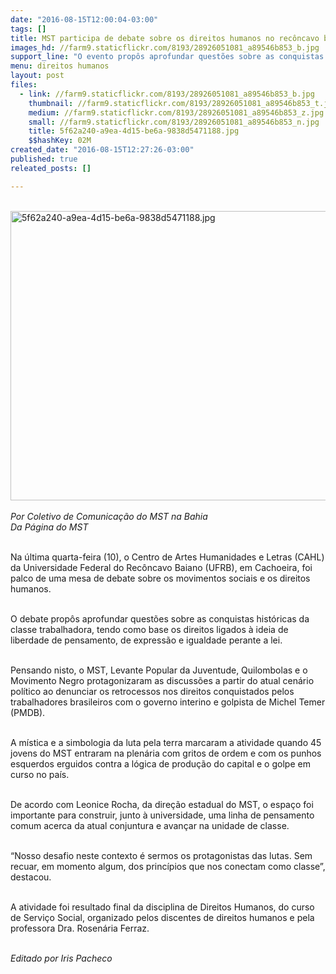 ```yaml
---
date: "2016-08-15T12:00:04-03:00"
tags: []
title: MST participa de debate sobre os direitos humanos no recôncavo baiano
images_hd: //farm9.staticflickr.com/8193/28926051081_a89546b853_b.jpg
support_line: "O evento propôs aprofundar questões sobre as conquistas históricas da classe trabalhadora, tendo como base os direitos ligados à ideia de liberdade de pensamento, de expressão e igualdade perante a lei"
menu: direitos humanos
layout: post
files:
  - link: //farm9.staticflickr.com/8193/28926051081_a89546b853_b.jpg
    thumbnail: //farm9.staticflickr.com/8193/28926051081_a89546b853_t.jpg
    medium: //farm9.staticflickr.com/8193/28926051081_a89546b853_z.jpg
    small: //farm9.staticflickr.com/8193/28926051081_a89546b853_n.jpg
    title: 5f62a240-a9ea-4d15-be6a-9838d5471188.jpg
    $$hashKey: 02M
created_date: "2016-08-15T12:27:26-03:00"
published: true
releated_posts: []

---
```

<p><br />
<img alt="5f62a240-a9ea-4d15-be6a-9838d5471188.jpg" height="463" src="//farm9.staticflickr.com/8193/28926051081_a89546b853_b.jpg" width="700" /><br />
<br />
<em>Por Coletivo de Comunica&ccedil;&atilde;o do MST na Bahia<br />
Da P&aacute;gina do MST</em></p>

<p><br />
Na &uacute;ltima quarta-feira (10), o Centro de Artes Humanidades e Letras (CAHL) da Universidade Federal do Rec&ocirc;ncavo Baiano (UFRB), em Cachoeira, foi palco de uma mesa de debate sobre os movimentos sociais e os direitos humanos.</p>

<p><br />
O debate prop&ocirc;s aprofundar quest&otilde;es sobre as conquistas hist&oacute;ricas da classe trabalhadora, tendo como base os direitos ligados &agrave; ideia de liberdade de pensamento, de express&atilde;o e igualdade perante a lei.</p>

<p><br />
Pensando nisto, o MST, Levante Popular da Juventude, Quilombolas e o Movimento Negro protagonizaram as discuss&otilde;es a partir do atual cen&aacute;rio pol&iacute;tico ao denunciar os retrocessos nos direitos conquistados pelos trabalhadores brasileiros com o governo interino e golpista de Michel Temer (PMDB).</p>

<p><br />
A m&iacute;stica e a simbologia da luta pela terra marcaram a atividade quando 45 jovens do MST entraram na plen&aacute;ria com gritos de ordem e com os punhos esquerdos erguidos contra a l&oacute;gica de produ&ccedil;&atilde;o do capital e o golpe em curso no pa&iacute;s.</p>

<p><br />
De acordo com Leonice Rocha, da dire&ccedil;&atilde;o estadual do MST, o espa&ccedil;o foi importante para construir, junto &agrave; universidade, uma linha de pensamento comum acerca da atual conjuntura e avan&ccedil;ar na unidade de classe.</p>

<p><br />
&ldquo;Nosso desafio neste contexto &eacute; sermos os protagonistas das lutas. Sem recuar, em momento algum, dos princ&iacute;pios que nos conectam como classe&rdquo;, destacou.</p>

<p><br />
A atividade foi resultado final da disciplina de Direitos Humanos, do curso de Servi&ccedil;o Social, organizado pelos discentes de direitos humanos e pela professora Dra. Rosen&aacute;ria Ferraz.</p>

<p><br />
<em>Editado por Iris Pacheco</em></p>
